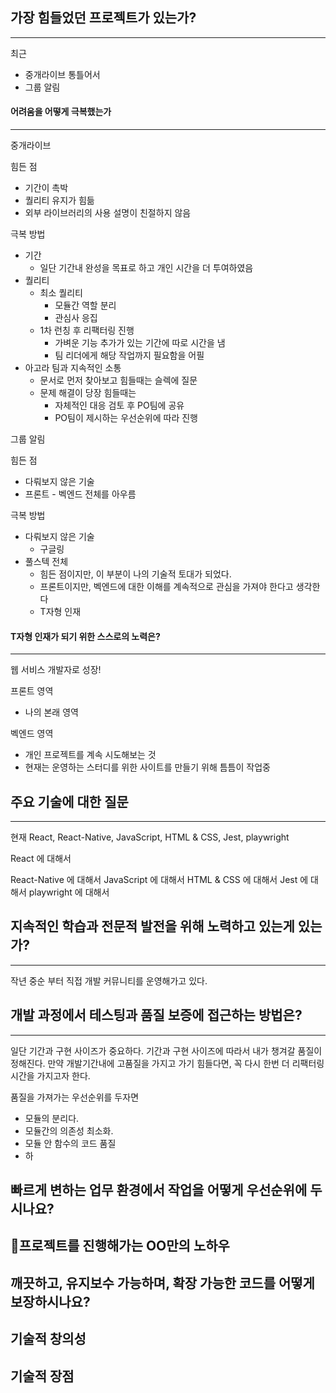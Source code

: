 
## 가장 힘들었던 프로젝트가 있는가?
-----
최근
- 중개라이브
통틀어서
- 그룹 알림


#### 어려움을 어떻게 극복했는가
----
중개라이브

힘든 점
- 기간이 촉박
- 퀄리티 유지가 힘듦
- 외부 라이브러리의 사용 설명이 친절하지 않음

극복 방법
- 기간
	- 일단 기간내 완성을 목표로 하고 개인 시간을 더 투여하였음
- 퀄리티
	- 최소 퀄리티
		- 모듈간 역할 분리
		- 관심사 응집
	- 1차 런칭 후 리팩터링 진행
		- 가벼운 기능 추가가 있는 기간에 따로 시간을 냄
		- 팀 리더에게 해당 작업까지 필요함을 어필
- 아고라 팀과 지속적인 소통
	- 문서로 먼저 찾아보고 힘들때는 슬렉에 질문
	- 문제 해결이 당장 힘들때는
		- 자체적인 대응 검토 후 PO팀에 공유
		- PO팀이 제시하는 우선순위에 따라 진행


그룹 알림

힘든 점
- 다뤄보지 않은 기술
- 프론트 - 벡엔드 전체를 아우름

극복 방법
- 다뤄보지 않은 기술
	- 구글링
- 풀스텍 전체
	- 힘든 점이지만, 이 부분이 나의 기술적 토대가 되었다.
	- 프론트이지만, 벡엔드에 대한 이해를 계속적으로 관심을 가져야 한다고 생각한다
	- T자형 인재


#### T자형 인재가 되기 위한 스스로의 노력은?
----
웹 서비스 개발자로 성장!

프론트 영역
- 나의 본래 영역


벡엔드 영역
- 개인 프로젝트를 계속 시도해보는 것
- 현재는 운영하는 스터디를 위한 사이트를 만들기 위해 틈틈이 작업중



## 주요 기술에 대한 질문
----
현재 React, React-Native, JavaScript, HTML & CSS, Jest, playwright

React 에 대해서

React-Native 에 대해서
JavaScript 에 대해서
HTML & CSS 에 대해서
Jest 에 대해서
playwright 에 대해서







## 지속적인 학습과 전문적 발전을 위해 노력하고 있는게 있는가?
----
작년 중순 부터 직접 개발 커뮤니티를 운영해가고 있다. 



## 개발 과정에서 테스팅과 품질 보증에 접근하는 방법은?
----
일단 기간과 구현 사이즈가 중요하다. 기간과 구현 사이즈에 따라서 내가 챙겨갈 품질이 정해진다. 만약 개발기간내에 고품질을 가지고 가기 힘들다면, 꼭 다시 한번 더 리팩터링 시간을 가지고자 한다.

품질을 가져가는 우선순위를 두자면

- 모듈의 분리다.
- 모듈간의 의존성 최소화.
- 모듈 안 함수의 코드 품질
- 하


## 빠르게 변하는 업무 환경에서 작업을 어떻게 우선순위에 두시나요?





## 프로젝트를 진행해가는 OO만의 노하우









## 깨끗하고, 유지보수 가능하며, 확장 가능한 코드를 어떻게 보장하시나요?





## 기술적 창의성




## 기술적 장점

